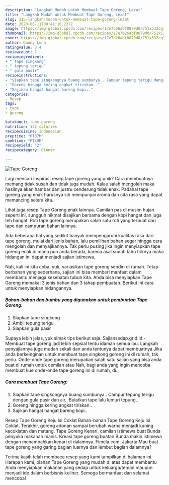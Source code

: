 ```yaml
---
description: "Langkah Mudah untuk Membuat Tape Goreng, Lezat"
title: "Langkah Mudah untuk Membuat Tape Goreng, Lezat"
slug: 315-langkah-mudah-untuk-membuat-tape-goreng-lezat
date: 2020-06-11T00:41:16.237Z
image: https://img-global.cpcdn.com/recipes/17e7b26abf8879d0/751x532cq70/tape-goreng-foto-resep-utama.jpg
thumbnail: https://img-global.cpcdn.com/recipes/17e7b26abf8879d0/751x532cq70/tape-goreng-foto-resep-utama.jpg
cover: https://img-global.cpcdn.com/recipes/17e7b26abf8879d0/751x532cq70/tape-goreng-foto-resep-utama.jpg
author: Danny Luna
ratingvalue: 3.4
reviewcount: 7
recipeingredient:
- " tape singkong"
- " tepung terigu"
- " gula pasir"
recipeinstructions:
- "Siapkan tape singkongnya buang sumbunya.. Campur tepung terigu dengan gula pasir dan air.. Bulatkan tape lalu lumuri tepung.."
- "Goreng hingga kering angkat tiriskan.."
- "Sajikan hangat hangat bareng kopi.."
categories:
- Resep
tags:
- tape
- goreng

katakunci: tape goreng 
nutrition: 132 calories
recipecuisine: Indonesian
preptime: "PT37M"
cooktime: "PT49M"
recipeyield: "2"
recipecategory: Dinner

---
```



![Tape Goreng](https://img-global.cpcdn.com/recipes/17e7b26abf8879d0/751x532cq70/tape-goreng-foto-resep-utama.jpg)

Lagi mencari inspirasi resep tape goreng yang unik? Cara membuatnya memang tidak susah dan tidak juga mudah. Kalau salah mengolah maka hasilnya akan hambar dan justru cenderung tidak enak. Padahal tape goreng yang enak harusnya sih mempunyai aroma dan cita rasa yang dapat memancing selera kita.

Lihat juga resep Tape Goreng enak lainnya. Camilan pas di musim hujan seperti ini, sungguh nikmat disajikan bersama dengan kopi hangat dan juga teh hangat. Roti tape goreng merupakan salah satu roti yang terbuat dari tape dan campuran bahan lainnya.

Ada beberapa hal yang sedikit banyak mempengaruhi kualitas rasa dari tape goreng, mulai dari jenis bahan, lalu pemilihan bahan segar hingga cara mengolah dan menyajikannya. Tak perlu pusing jika ingin menyiapkan tape goreng enak di mana pun anda berada, karena asal sudah tahu triknya maka hidangan ini dapat menjadi sajian istimewa.


Nah, kali ini kita coba, yuk, variasikan tape goreng sendiri di rumah. Tetap berbahan yang sederhana, sajian ini bisa memberi manfaat dalam membantu menjaga kesehatan tubuh kita. Anda bisa menyiapkan Tape Goreng memakai 3 jenis bahan dan 3 tahap pembuatan. Berikut ini cara untuk menyiapkan hidangannya.

<!--inarticleads1-->

##### Bahan-bahan dan bumbu yang digunakan untuk pembuatan Tape Goreng:

1. Siapkan  tape singkong
1. Ambil  tepung terigu
1. Siapkan  gula pasir


Supaya lebih jelas, yuk simak tips berikut saja. Sajiansedap.grid.id - Membuat tape goreng jadi lebih sepsial tentu idaman semua ibu. Langkah penyajiannya juga mudah sekali dan anda tentunya dapat membuatnya Jika anda berkeinginan untuk membuat tape singkong goreng ini di rumah, tak perlu. Onde-onde tape goreng merupakan salah satu sajian yang bisa anda buat di rumah untuk cemilan atau Nah, bagi anda yang ingin mencoba membuat kue onde-onde tape goreng ini di rumah, di. 

<!--inarticleads2-->

##### Cara membuat Tape Goreng:

1. Siapkan tape singkongnya buang sumbunya.. Campur tepung terigu dengan gula pasir dan air.. Bulatkan tape lalu lumuri tepung..
1. Goreng hingga kering angkat tiriskan..
1. Sajikan hangat hangat bareng kopi..


Resep Tape Goreng Keju Isi Coklat Bahan-bahan Tape Goreng Keju Isi Coklat. Terakhir, goreng adonan sampai berubah warna menjadi kuning kecoklatan dan matang. Tape Goreng Kenari, camilan istimewa buat Bunda penyuka makanan manis. Kreasi tape goreng buatan Bunda makin istimewa dengan menambahkan kenari di dalamnya. Fimela.com, Jakarta Mau buat tape goreng yang garing bagian luarnya dan lembut bagian dalamnya? 

Terima kasih telah membaca resep yang kami tampilkan di halaman ini. Harapan kami, olahan Tape Goreng yang mudah di atas dapat membantu Anda menyiapkan makanan yang sedap untuk keluarga/teman maupun menjadi ide dalam berbisnis kuliner. Semoga bermanfaat dan selamat mencoba!
